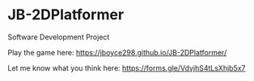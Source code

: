 # JB-2DPlatformer
Software Development Project

Play the game here: https://jboyce298.github.io/JB-2DPlatformer/

Let me know what you think here: https://forms.gle/VdvjhS4tLsXhjb5x7